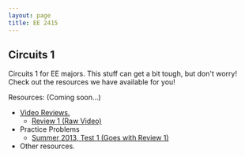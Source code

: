 ```yaml
---
layout: page
title: EE 2415
---
```


## Circuits 1
Circuits 1 for EE majors. This stuff can get a bit tough, but don't worry!
Check out the resources we have available for you!

Resources: (Coming soon...)
- [Video Reviews.](https://youtube.com/channel/UCV0OmOABl9S8e4QHvtNHLow)
  - [Review 1 (Raw Video)](http://www.showme.com/sh/?h=4GtRP8K)
- Practice Problems
  - <a href="/files/ee2415/EE2415Su13MTE1a.pdf" download>Summer 2013, Test 1 (Goes with Review 1)</a>
- Other resources.
